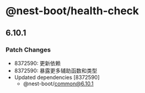# @nest-boot/health-check

## 6.10.1

### Patch Changes

- 8372590: 更新依赖
- 8372590: 暴露更多辅助函数和类型
- Updated dependencies [8372590]
  - @nest-boot/common@6.10.1
